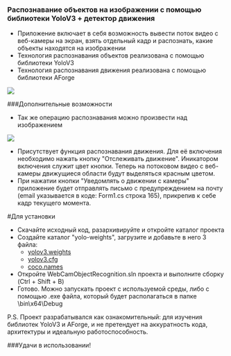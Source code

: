 ### Распознавание объектов на изображении с помощью библиотеки YoloV3 + детектор движения

- Приложение включает в себя возможность вывести поток видео с веб-камеры на экран, взять отдельный кадр и распознать, какие объекты находятся на изображении
- Технология распознавания объектов реализована с помощью библиотеки YoloV3
- Технология распознавания движения реализована с помощью библиотеки AForge

![](https://media.giphy.com/media/W4N5hD0LpZZkdVlQW9/giphy.gif)

###Дополнительные возможности

- Так же операцию распознавания можно произвести над изображением 

![](https://media.giphy.com/media/YG5OvF4rSqJn1Bpb7L/giphy.gif)

- Присутствует функция распознавания движения. Для её включения необходимо нажать кнопку "Отслеживать движение". Иникатором включения служит цвет кнопки. Теперь на потоковом видео с веб-камеры движущиеся области будут выделяться красным цветом.
- При нажатии кнопки "Уведомлять о движении с камеры" приложение будет отправлять письмо с предупреждением на почту (email указывается в коде: Form1.cs строка 165), прикрепив к себе кадр текущего момента.

#Для установки
+ Скачайте исходный код, разархивируйте и откройте каталог проекта
+ Создайте каталог "yolo-weights", загрузите и добавьте в него 3 файла: 
	+ [yolov3.weights](https://pjreddie.com/media/files/yolov3.weights)
	+ [yolov3.cfg](https://raw.githubusercontent.com/pjreddie/darknet/master/cfg/yolov3.cfg)
	+ [coco.names](https://raw.githubusercontent.com/pjreddie/darknet/master/data/coco.names)
+ Откройте WebCamObjectRecognition.sln проекта и выполните сборку (Ctrl + Shift + B)
+ Готово. Можно запускать проект с используемой среды, либо с помощью .exe файла, который будет располагаться в папке \bin\x64\Debug

P.S. Проект разрабатывался как ознакомительный: для изучения библиотек YoloV3 и AForge, и не претендует на аккуратность кода, архитектуры и идеальную работоспособность.

###Удачи в использовании!
